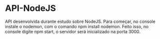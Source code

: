 # API-NodeJS
API desenvolvida durante estudo sobre NodeJS.
Para começar, no console instale o nodemon, com o comando npm install nodemon.
Feito isso, no console digite npm start, o servidor será inicializado na porta 3000.
